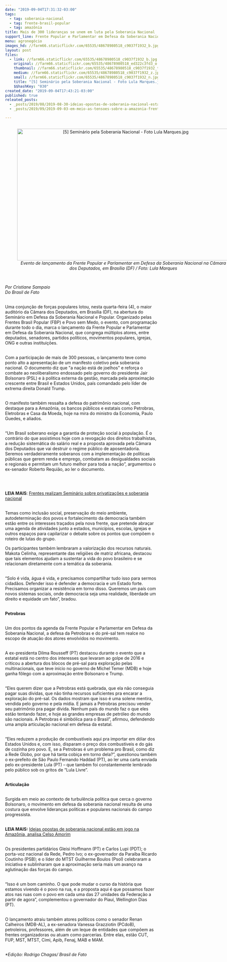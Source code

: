 ```yaml
---
date: "2019-09-04T17:31:32-03:00"
tags:
  - tag: soberania-nacional
  - tag: frente-brasil-popular
  - tag: amazônia
title: Mais de 300 lideranças se unem em luta pela Soberania Nacional
support_line: Frente Popular e Parlamentar em Defesa da Soberania Nacional foi lançada nesta quarta-feira (4) em Brasília (DF)
menu: agronegócio
images_hd: //farm66.staticflickr.com/65535/48678980518_c9037f1932_b.jpg
layout: post
files:
  - link: //farm66.staticflickr.com/65535/48678980518_c9037f1932_b.jpg
    original: //farm66.staticflickr.com/65535/48678980518_ed322c3fd3_o.jpg
    thumbnail: //farm66.staticflickr.com/65535/48678980518_c9037f1932_t.jpg
    medium: //farm66.staticflickr.com/65535/48678980518_c9037f1932_z.jpg
    small: //farm66.staticflickr.com/65535/48678980518_c9037f1932_n.jpg
    title: "[5] Seminário pela Soberania Nacional - Foto Lula Marques.jpg"
    $$hashKey: "030"
created_date: "2019-09-04T17:43:21-03:00"
published: true
releated_posts:
  - _posts/2019/08/2019-08-30-ideias-opostas-de-soberania-nacional-estao-em-jogo-na-amazonia-analisa-celso-amorim.md
  - _posts/2019/09/2019-09-03-em-meio-as-tensoes-sobre-a-amazonia-frentes-realizam-seminario-sobre-privatizacoes-e-soberania-nacional.md

---
```

<div style="text-align:center">
<figure class="image" style="display:inline-block"><img alt="[5] Seminário pela Soberania Nacional - Foto Lula Marques.jpg" height="434" src="//farm66.staticflickr.com/65535/48678980518_c9037f1932_b.jpg" width="700" />
<figcaption><em>Evento de lan&ccedil;amento da Frente Popular e Parlamentar em Defesa da Soberania Nacional na C&acirc;mara dos Deputados, em Bras&iacute;lia (DF) / Foto: Lula Marques</em></figcaption>
</figure>
</div>

<p><br />
<em>Por Cristiane Sampaio<br />
Do&nbsp;Brasil de Fato&nbsp;</em><br />
&nbsp;</p>

<p>Uma conjun&ccedil;&atilde;o de for&ccedil;as populares lotou, nesta quarta-feira (4), o maior audit&oacute;rio da C&acirc;mara dos Deputados, em Bras&iacute;lia (DF), na abertura do Semin&aacute;rio em Defesa da Soberania Nacional e Popular. Organizado pelas Frentes Brasil Popular (FBP) e Povo sem Medo, o evento, com programa&ccedil;&atilde;o durante todo o dia, marca o lan&ccedil;amento da Frente Popular e Parlamentar em Defesa da Soberania Nacional, que congrega m&uacute;ltiplos atores, entre deputados, senadores, partidos pol&iacute;ticos, movimentos populares, igrejas, ONG e outras institui&ccedil;&otilde;es.<br />
&nbsp;</p>

<p>Com a participa&ccedil;&atilde;o de mais de 300 pessoas, o lan&ccedil;amento teve como ponto alto a apresenta&ccedil;&atilde;o de um manifesto coletivo pela soberania nacional. O documento diz que &quot;a na&ccedil;&atilde;o est&aacute; de joelhos&quot; e refor&ccedil;a o combate ao neoliberalismo endossado pelo governo do presidente Jair Bolsonaro (PSL) e &agrave; pol&iacute;tica externa da gest&atilde;o, marcada pela aproxima&ccedil;&atilde;o crescente entre Brasil e Estados Unidos, pa&iacute;s comandado pelo l&iacute;der de extrema direita Donald Trump.<br />
&nbsp;</p>

<p>O manifesto tamb&eacute;m ressalta a defesa do patrim&ocirc;nio nacional, com destaque para a Amaz&ocirc;nia, os bancos p&uacute;blicos e estatais como Petrobras, Eletrobras e Casa da Moeda, hoje na mira do ministro da Economia, Paulo Guedes, e aliados.&nbsp;&nbsp;<br />
&nbsp;</p>

<p>&ldquo;Um Brasil soberano exige a garantia de prote&ccedil;&atilde;o social &agrave; popula&ccedil;&atilde;o. &Eacute; o contr&aacute;rio do que assistimos hoje com a revoga&ccedil;&atilde;o dos direitos trabalhistas, a redu&ccedil;&atilde;o sistem&aacute;tica do sal&aacute;rio real e a proposta aprovada pela C&acirc;mara dos Deputados que vai destruir o regime p&uacute;blico de aposentadoria. Seremos verdadeiramente soberanos com a implementa&ccedil;&atilde;o de pol&iacute;ticas p&uacute;blicas que gerem renda e emprego, combatam as desigualdades sociais e regionais e permitam um futuro melhor para toda a na&ccedil;&atilde;o&rdquo;, argumentou o ex-senador Roberto Requi&atilde;o, ao ler o documento.<br />
&nbsp;</p>

<p>&nbsp;</p>

<p><strong>LEIA MAIS</strong>:&nbsp;<a href="http://www.mst.org.br/2019/09/03/em-meio-as-tensoes-sobre-a-amazonia-frentes-realizam-seminario-sobre-privatizacoes-e-soberania-nacional.html" target="_blank">Frentes realizam Semin&aacute;rio sobre privatiza&ccedil;&otilde;es e soberania nacional</a><br />
&nbsp;</p>

<p>Temas como inclus&atilde;o social, preserva&ccedil;&atilde;o do meio ambiente, autodetermina&ccedil;&atilde;o dos povos e fortalecimento da democracia tamb&eacute;m est&atilde;o entre os interesses tra&ccedil;ados pela nova frente, que pretende abra&ccedil;ar uma agenda de atividades junto a estados, munic&iacute;pios, escolas, igrejas e outros espa&ccedil;os para capilarizar o debate sobre os pontos que comp&otilde;em o roteiro de lutas do grupo.</p>

<p>Os participantes tamb&eacute;m lembraram a valoriza&ccedil;&atilde;o dos recursos naturais. Makota Celinha, representante das religi&otilde;es de matriz africana, destacou que tais elementos ajudam a sustentar a vida do povo brasileiro e se relacionam diretamente com a tem&aacute;tica da soberania.<br />
&nbsp;</p>

<p>&ldquo;Solo &eacute; vida, &aacute;gua &eacute; vida, e precisamos compartilhar tudo isso para sermos cidad&atilde;os. Defender isso &eacute; defender a democracia e um Estado forte. Precisamos organizar a resist&ecirc;ncia em torno disso. Queremos um pa&iacute;s com novos sistemas sociais, onde democracia seja uma realidade, liberdade um direito e equidade um fato&rdquo;, bradou.<br />
&nbsp;</p>

<p><strong>Petrobras</strong></p>

<p><br />
Um dos pontos da agenda da Frente Popular e Parlamentar em Defesa da Soberania Nacional, a defesa da Petrobras e do pr&eacute;-sal tem realce no escopo de atua&ccedil;&atilde;o dos atores envolvidos no movimento.<br />
&nbsp;</p>

<p>A ex-presidenta Dilma Rousseff (PT) destacou durante o evento que a estatal est&aacute; no centro dos interesses que levaram ao golpe de 2016 e criticou a abertura dos blocos de pr&eacute;-sal para explora&ccedil;&atilde;o pelas multinacionais, que teve in&iacute;cio no governo de Michel Temer (MDB) e hoje ganha f&ocirc;lego com a aproxima&ccedil;&atilde;o entre Bolsonaro e Trump.&nbsp;&nbsp;<br />
&nbsp;</p>

<p>&ldquo;Eles querem dizer que a Petrobras est&aacute; quebrada, que ela n&atilde;o conseguia pagar suas d&iacute;vidas, que n&atilde;o tinha recursos suficientes pra encarar a explora&ccedil;&atilde;o do pr&eacute;-sal. Os dados mostram que isso &eacute; uma solene mentira, vendida pelo governo e pela m&iacute;dia. E jamais a Petrobras precisou vender seu patrim&ocirc;nio pra pagar d&iacute;vida. Nenhum pa&iacute;s do mundo faz o que eles est&atilde;o tentando fazer, e hoje as grandes empresas de petr&oacute;leo do mundo s&atilde;o nacionais. A Petrobras &eacute; simb&oacute;lica para o Brasil&rdquo;, afirmou, defendendo uma ampla articula&ccedil;&atilde;o nacional em defesa da estatal.&nbsp;&nbsp;<br />
&nbsp;</p>

<p>&ldquo;Eles reduzem a produ&ccedil;&atilde;o de combust&iacute;veis aqui pra importar em d&oacute;lar dos Estados Unidos e, com isso, disparam o pre&ccedil;o dos combust&iacute;veis e do g&aacute;s de cozinha pro povo. E, se a Petrobras &eacute; um problema pro Brasil, como diz a Rede Globo, por que h&aacute; tanta cobi&ccedil;a em torno dela?&rdquo;, questionou tamb&eacute;m o ex-prefeito de S&atilde;o Paulo Fernando Haddad (PT), ao ler uma carta enviada pelo ex-presidente Lula (PT) &ndash; que tamb&eacute;m foi constantemente lembrado pelo p&uacute;blico sob os gritos de &ldquo;Lula Livre&rdquo;.&nbsp; &nbsp;<br />
&nbsp;</p>

<p><strong>Articula&ccedil;&atilde;o</strong></p>

<p><br />
Surgida em meio ao contexto de turbul&ecirc;ncia pol&iacute;tica que cerca o governo Bolsonaro, o movimento em defesa da soberania nacional resulta de uma costura que envolve lideran&ccedil;as pol&iacute;ticas e populares nacionais do campo progressista.<br />
&nbsp;</p>

<p><strong>LEIA MAIS:</strong>&nbsp;<a href="http://www.mst.org.br/2019/08/30/ideias-opostas-de-soberania-nacional-estao-em-jogo-na-amazonia-analisa-celso-amorim.html" target="_blank">Ideias opostas de soberania nacional est&atilde;o em jogo na Amaz&ocirc;nia, analisa Celso Amorim</a><br />
&nbsp;</p>

<p>Os presidentes partid&aacute;rios Gleisi Hoffmann (PT) e Carlos Lupi (PDT); o porta-voz nacional da Rede, Pedro Ivo; o ex-governador da Para&iacute;ba Ricardo Coutinho (PSB); e o l&iacute;der do MTST Guilherme Boulos (Psol) celebraram a iniciativa e sublinharam que a aproxima&ccedil;&atilde;o seria mais um avan&ccedil;o na aglutina&ccedil;&atilde;o das for&ccedil;as do campo.<br />
&nbsp;</p>

<p>&ldquo;Isso &eacute; um bom caminho. O que pode mudar o curso da hist&oacute;ria que estamos vivendo &eacute; o povo na rua, e a proposta aqui &eacute; que possamos fazer atos nas ruas com o povo em cada uma das 27 unidades da Federa&ccedil;&atilde;o a partir de agora&rdquo;, complementou o governador do Piau&iacute;, Wellington Dias (PT).<br />
&nbsp;</p>

<p>O lan&ccedil;amento atraiu tamb&eacute;m atores pol&iacute;ticos como o senador Renan Calheiros (MDB-AL), a ex-senadora Vanessa Grazziotin (PCdoB), petroleiros, professores, al&eacute;m de um leque de entidades que comp&otilde;em as frentes organizadoras ou atuam como parcerias. Entre elas, est&atilde;o CUT, FUP, MST, MTST, Cimi, Apib, Fenaj, MAB e MAM.<br />
&nbsp;</p>

<p><em>*Edi&ccedil;&atilde;o: Rodrigo Chagas/ Brasil de Fato</em></p>
